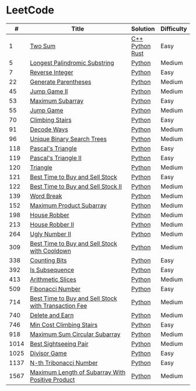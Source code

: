 # LeetCode

<table>
  <thead>
    <tr>
      <th>#</th>
      <th>Title</th>
      <th>Solution</th>
      <th>Difficulty</th>
    </tr>
  </thead>
  <tbody>
    <tr>
      <td>1</td>
      <td><a href="https://leetcode.com/problems/two-sum/">Two Sum</a></td>
      <td>
        <a href="./C++/1.two-sum.cpp">C++</a></br>
        <a href="./Python/1.two-sum.py">Python</a></br>
        <a href="./Rust/1.two-sum.rs">Rust</a>
      </td>
      <td>Easy</td>
    </tr>
    <tr>
      <td>5</td>
      <td><a href="https://leetcode.com/problems/longest-palindromic-substring//">Longest Palindromic Substring</a></td>
      <td><a href="./Python/5.longest-palindromic-substring.py">Python</a></td>
      <td>Medium</td>
    </tr>
    <tr>
      <td>7</td>
      <td><a href="https://leetcode.com/problems/reverse-integer/">Reverse Integer</a></td>
      <td><a href="./Python/7.reverse-integer.py">Python</a></td>
      <td>Easy</td>
    </tr>
    <tr>
      <td>22</td>
      <td><a href="https://leetcode.com/problems/generate-parentheses/">Generate Parentheses</a></td>
      <td><a href="./Python/22.generate-parentheses.py">Python</a></td>
      <td>Medium</td>
    </tr>
    <tr>
      <td>45</td>
      <td><a href="https://leetcode.com/problems/jump-game-ii/">Jump Game II</a></td>
      <td><a href="./Python/45.jump-game-ii.py">Python</a></td>
      <td>Medium</td>
    </tr>
    <tr>
      <td>53</td>
      <td><a href="https://leetcode.com/problems/maximum-subarray/">Maximum Subarray</a></td>
      <td><a href="./Python/53.maximum-subarray.py">Python</a></td>
      <td>Easy</td>
    </tr>
    <tr>
      <td>55</td>
      <td><a href="https://leetcode.com/problems/jump-game/">Jump Game</a></td>
      <td><a href="./Python/55.jump-game.py">Python</a></td>
      <td>Medium</td>
    </tr>
    <tr>
      <td>70</td>
      <td><a href="https://leetcode.com/problems/climbing-stairs/">Climbing Stairs</a></td>
      <td><a href="./Python/70.climbing-stairs.py">Python</a></td>
      <td>Easy</td>
    </tr>
    <tr>
      <td>91</td>
      <td><a href="https://leetcode.com/problems/decode-ways/">Decode Ways</a></td>
      <td><a href="./Python/91.decode-ways.py">Python</a></td>
      <td>Medium</td>
    </tr>
    <tr>
      <td>96</td>
      <td><a href="https://leetcode.com/problems/unique-binary-search-trees/">Unique Binary Search Trees</a></td>
      <td><a href="./Python/96.unique-binary-search-trees.py">Python</a></td>
      <td>Medium</td>
    </tr>
    <tr>
      <td>118</td>
      <td><a href="https://leetcode.com/problems/pascals-triangle">Pascal&#39;s Triangle</a></td>
      <td><a href="./Python/118.pascals-triangle.py">Python</a></td>
      <td>Easy</td>
    </tr>
    <tr>
      <td>119</td>
      <td><a href="https://leetcode.com/problems/pascals-triangle-ii/">Pascal&#39;s Triangle II</a></td>
      <td><a href="./Python/119.pascals-triangle-ii.py">Python</a></td>
      <td>Easy</td>
    </tr>
    <tr>
      <td>120</td>
      <td><a href="https://leetcode.com/problems/triangle/">Triangle</a></td>
      <td><a href="./Python/120.triangle.py">Python</a></td>
      <td>Medium</td>
    </tr>
    <tr>
      <td>121</td>
      <td><a href="https://leetcode.com/problems/best-time-to-buy-and-sell-stock/">Best Time to Buy and Sell Stock</a></td>
      <td><a href="./Python/121.best-time-to-buy-and-sell-stock.py">Python</a></td>
      <td>Easy</td>
    </tr>
    <tr>
      <td>122</td>
      <td><a href="https://leetcode.com/problems/best-time-to-buy-and-sell-stock-ii/">Best Time to Buy and Sell Stock II</a></td>
      <td><a href="./Python/122.best-time-to-buy-and-sell-stock-ii.py">Python</a></td>
      <td>Medium</td>
    </tr>
    <tr>
      <td>139</td>
      <td><a href="https://leetcode.com/problems/word-break">Word Break</a></td>
      <td><a href="./Python/139.word-break.py">Python</a></td>
      <td>Medium</td>
    </tr>
    <tr>
      <td>152</td>
      <td><a href="https://leetcode.com/problems/maximum-product-subarray/">Maximum Product Subarray</a></td>
      <td><a href="./Python/152.maximum-product-subarray.py">Python</a></td>
      <td>Medium</td>
    </tr>
    <tr>
      <td>198</td>
      <td><a href="https://leetcode.com/problems/house-robber/">House Robber</a></td>
      <td><a href="./Python/198.house-robber.py">Python</a></td>
      <td>Medium</td>
    </tr>
    <tr>
      <td>213</td>
      <td><a href="https://leetcode.com/problems/house-robber-ii/">House Robber II</a></td>
      <td><a href="./Python/213.house-robber-ii.py">Python</a></td>
      <td>Medium</td>
    </tr>
    <tr>
      <td>264</td>
      <td><a href="https://leetcode.com/problems/ugly-number-ii/">Ugly Number II</a></td>
      <td><a href="./Python/264.ugly-number-ii.py">Python</a></td>
      <td>Medium</td>
    </tr>
    <tr>
      <td>309</td>
      <td><a href="https://leetcode.com/problems/best-time-to-buy-and-sell-stock-with-cooldown/">Best Time to Buy and Sell Stock with Cooldown</a></td>
      <td><a href="./Python/309.best-time-to-buy-and-sell-stock-with-cooldown.py">Python</a></td>
      <td>Medium</td>
    </tr>
    <tr>
      <td>338</td>
      <td><a href="https://leetcode.com/problems/counting-bits/">Counting Bits</a></td>
      <td><a href="./Python/338.counting-bits.py">Python</a></td>
      <td>Easy</td>
    </tr>
    <tr>
      <td>392</td>
      <td><a href="https://leetcode.com/problems/is-subsequence/">Is Subsequence</a></td>
      <td><a href="./Python/392.is-subsequence.py">Python</a></td>
      <td>Easy</td>
    </tr>
    <tr>
      <td>413</td>
      <td><a href="https://leetcode.com/problems/arithmetic-slices/">Arithmetic Slices</a></td>
      <td><a href="./Python/413.arithmetic-slices.py">Python</a></td>
      <td>Medium</td>
    </tr>
    <tr>
      <td>509</td>
      <td><a href="https://leetcode.com/problems/fibonacci-number/">Fibonacci Number</a></td>
      <td><a href="./Python/509.fibonacci-number.py">Python</a></td>
      <td>Easy</td>
    </tr>
    <tr>
      <td>714</td>
      <td><a href="https://leetcode.com/problems/best-time-to-buy-and-sell-stock-with-transaction-fee/">Best Time to Buy and Sell Stock with Transaction Fee</a></td>
      <td><a href="./Python/714.best-time-to-buy-and-sell-stock-with-transaction-fee.py">Python</a></td>
      <td>Medium</td>
    </tr>
    <tr>
      <td>740</td>
      <td><a href="https://leetcode.com/problems/delete-and-earn/">Delete and Earn</a></td>
      <td><a href="./Python/740.delete-and-earn.py">Python</a></td>
      <td>Medium</td>
    </tr>
    <tr>
      <td>746</td>
      <td><a href="https://leetcode.com/problems/min-cost-climbing-stairs/">Min Cost Climbing Stairs</a></td>
      <td><a href="./Python/746.min-cost-climbing-stairs.py">Python</a></td>
      <td>Easy</td>
    </tr>
    <tr>
      <td>918</td>
      <td><a href="https://leetcode.com/problems/maximum-sum-circular-subarray/">Maximum Sum Circular Subarray</a></td>
      <td><a href="./Python/918.maximum-sum-circular-subarray.py">Python</a></td>
      <td>Medium</td>
    </tr>
    <tr>
      <td>1014</td>
      <td><a href="https://leetcode.com/problems/best-sightseeing-pair/">Best Sightseeing Pair</a></td>
      <td><a href="./Python/1014.best-sightseeing-pair.py">Python</a></td>
      <td>Medium</td>
    </tr>
    <tr>
      <td>1025</td>
      <td><a href="https://leetcode.com/problems/divisor-game/">Divisor Game</a></td>
      <td><a href="./Python/1025.divisor-game.py">Python</a></td>
      <td>Easy</td>
    </tr>
    <tr>
      <td>1137</td>
      <td><a href="https://leetcode.com/problems/n-th-tribonacci-number/">N-th Tribonacci Number</a></td>
      <td><a href="./Python/1137.n-th-tribonacci-number.py">Python</a></td>
      <td>Easy</td>
    </tr>
    <tr>
      <td>1567</td>
      <td><a href="https://leetcode.com/problems/maximum-length-of-subarray-with-positive-product/">Maximum Length of Subarray With Positive Product</a></td>
      <td><a href="./Python/1567.maximum-length-of-subarray-with-positive-product.py">Python</a></td>
      <td>Medium</td>
    </tr>
  </tbody>
</table>